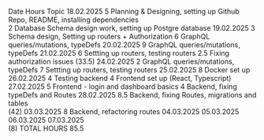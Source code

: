 Date            Hours    Topic
18.02.2025      5        Planning & Designing, setting up Github Repo, README, installing dependencies              
                2        Database Schema design work, setting up Postgre database
19.02.2025      3        Schema design, Setting up routers + Authorization
                6        GraphQL queries/mutations, typeDefs
20.02.2025      9        GraphQL queries/mutations, typeDefs
21.02.2025      6        Settting up routers, testing routers
                2.5      Fixing authorization issues
                (33.5)
24.02.2025      2        GraphQL queries/mutations, typeDefs
                7        Settting up routers, testing routers
25.02.2025      8        Docker set up
26.02.2025      4        Testing backend
                4        Frontend set up (React, Typescript)
27.02.2025      5        Frontend - login and dashboard basics
                4        Backend, fixing typeDefs and Routes
28.02.2025      8.5      Backend, fixing Routes, migrations and tables      
                (42)
03.03.2025      8        Backend, refactoring routes
04.03.2025
05.03.2025
06.03.2025
07.03.2025  
                (8)
TOTAL HOURS     85.5    